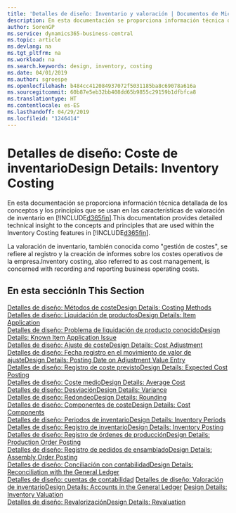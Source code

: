 ```yaml
---
title: 'Detalles de diseño: Inventario y valoración | Documentos de Microsoft'
description: En esta documentación se proporciona información técnica detallada de los conceptos y los principios que se usan en las características de valoración de inventario en Business Central.
author: SorenGP
ms.service: dynamics365-business-central
ms.topic: article
ms.devlang: na
ms.tgt_pltfrm: na
ms.workload: na
ms.search.keywords: design, inventory, costing
ms.date: 04/01/2019
ms.author: sgroespe
ms.openlocfilehash: b484cc412084937072f5031185ba8c69078a616a
ms.sourcegitcommit: 60b87e5eb32bb408dd65b9855c29159b1dfbfca8
ms.translationtype: HT
ms.contentlocale: es-ES
ms.lasthandoff: 04/29/2019
ms.locfileid: "1246414"
---
```

# <a name="design-details-inventory-costing"></a><span data-ttu-id="a6308-103">Detalles de diseño: Coste de inventario</span><span class="sxs-lookup"><span data-stu-id="a6308-103">Design Details: Inventory Costing</span></span>
<span data-ttu-id="a6308-104">En esta documentación se proporciona información técnica detallada de los conceptos y los principios que se usan en las características de valoración de inventario en [!INCLUDE[d365fin](includes/d365fin_md.md)].</span><span class="sxs-lookup"><span data-stu-id="a6308-104">This documentation provides detailed technical insight to the concepts and principles that are used within the Inventory Costing features in [!INCLUDE[d365fin](includes/d365fin_md.md)].</span></span>  

<span data-ttu-id="a6308-105">La valoración de inventario, también conocida como "gestión de costes", se refiere al registro y la creación de informes sobre los costes operativos de la empresa.</span><span class="sxs-lookup"><span data-stu-id="a6308-105">Inventory costing, also referred to as cost management, is concerned with recording and reporting business operating costs.</span></span>  

## <a name="in-this-section"></a><span data-ttu-id="a6308-106">En esta sección</span><span class="sxs-lookup"><span data-stu-id="a6308-106">In This Section</span></span>  
[<span data-ttu-id="a6308-107">Detalles de diseño: Métodos de coste</span><span class="sxs-lookup"><span data-stu-id="a6308-107">Design Details: Costing Methods</span></span>](design-details-costing-methods.md)  
[<span data-ttu-id="a6308-108">Detalles de diseño: Liquidación de productos</span><span class="sxs-lookup"><span data-stu-id="a6308-108">Design Details: Item Application</span></span>](design-details-item-application.md)  
[<span data-ttu-id="a6308-109">Detalles de diseño: Problema de liquidación de producto conocido</span><span class="sxs-lookup"><span data-stu-id="a6308-109">Design Details: Known Item Application Issue</span></span>](design-details-inventory-zero-level-open-item-ledger-entries.md)  
[<span data-ttu-id="a6308-110">Detalles de diseño: Ajuste de coste</span><span class="sxs-lookup"><span data-stu-id="a6308-110">Design Details: Cost Adjustment</span></span>](design-details-cost-adjustment.md)  
[<span data-ttu-id="a6308-111">Detalles de diseño: Fecha registro en el movimiento de valor de ajuste</span><span class="sxs-lookup"><span data-stu-id="a6308-111">Design Details: Posting Date on Adjustment Value Entry</span></span>](design-details-inventory-adjustment-value-entry-posting-date.md)  
[<span data-ttu-id="a6308-112">Detalles de diseño: Registro de coste previsto</span><span class="sxs-lookup"><span data-stu-id="a6308-112">Design Details: Expected Cost Posting</span></span>](design-details-expected-cost-posting.md)  
[<span data-ttu-id="a6308-113">Detalles de diseño: Coste medio</span><span class="sxs-lookup"><span data-stu-id="a6308-113">Design Details: Average Cost</span></span>](design-details-average-cost.md)  
[<span data-ttu-id="a6308-114">Detalles de diseño: Desviación</span><span class="sxs-lookup"><span data-stu-id="a6308-114">Design Details: Variance</span></span>](design-details-variance.md)  
[<span data-ttu-id="a6308-115">Detalles de diseño: Redondeo</span><span class="sxs-lookup"><span data-stu-id="a6308-115">Design Details: Rounding</span></span>](design-details-rounding.md)  
[<span data-ttu-id="a6308-116">Detalles de diseño: Componentes de coste</span><span class="sxs-lookup"><span data-stu-id="a6308-116">Design Details: Cost Components</span></span>](design-details-cost-components.md)  
[<span data-ttu-id="a6308-117">Detalles de diseño: Periodos de inventario</span><span class="sxs-lookup"><span data-stu-id="a6308-117">Design Details: Inventory Periods</span></span>](design-details-inventory-periods.md)  
[<span data-ttu-id="a6308-118">Detalles de diseño: Registro de inventario</span><span class="sxs-lookup"><span data-stu-id="a6308-118">Design Details: Inventory Posting</span></span>](design-details-inventory-posting.md)  
[<span data-ttu-id="a6308-119">Detalles de diseño: Registro de órdenes de producción</span><span class="sxs-lookup"><span data-stu-id="a6308-119">Design Details: Production Order Posting</span></span>](design-details-production-order-posting.md)  
[<span data-ttu-id="a6308-120">Detalles de diseño: Registro de pedidos de ensamblado</span><span class="sxs-lookup"><span data-stu-id="a6308-120">Design Details: Assembly Order Posting</span></span>](design-details-assembly-order-posting.md)  
[<span data-ttu-id="a6308-121">Detalles de diseño: Conciliación con contabilidad</span><span class="sxs-lookup"><span data-stu-id="a6308-121">Design Details: Reconciliation with the General Ledger</span></span>](design-details-reconciliation-with-the-general-ledger.md)  
<span data-ttu-id="a6308-122">[Detalles de diseño: cuentas de contabilidad](design-details-accounts-in-the-general-ledger.md)
[Detalles de diseño: Valoración de inventario](design-details-inventory-valuation.md)</span><span class="sxs-lookup"><span data-stu-id="a6308-122">[Design Details: Accounts in the General Ledger](design-details-accounts-in-the-general-ledger.md)
[Design Details: Inventory Valuation](design-details-inventory-valuation.md)</span></span>  
[<span data-ttu-id="a6308-123">Detalles de diseño: Revalorización</span><span class="sxs-lookup"><span data-stu-id="a6308-123">Design Details: Revaluation</span></span>](design-details-revaluation.md)
